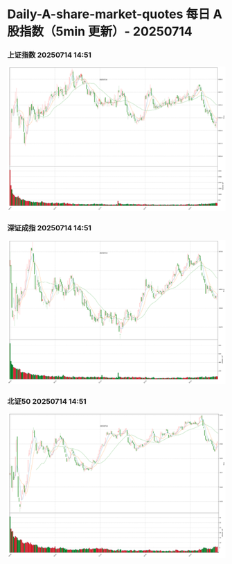 
# Daily-A-share-market-quotes 每日 A 股指数（5min 更新）- 20250714

### 上证指数 20250714 14:51
![](./fig/2025/7/20250714-sh000001.png)

### 深证成指 20250714 14:51
![](./fig/2025/7/20250714-sz399001.png)

### 北证50 20250714 14:51
![](./fig/2025/7/20250714-bj899050.png)
